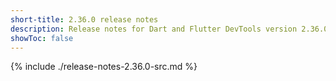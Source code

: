 ```yaml
---
short-title: 2.36.0 release notes
description: Release notes for Dart and Flutter DevTools version 2.36.0.
showToc: false
---
```


{% include ./release-notes-2.36.0-src.md %}
